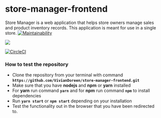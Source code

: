 # store-manager-frontend
Store Manager is a web application that helps store owners manage sales and product inventory records. This application is meant for use in a single store.
[![Maintainability](https://api.codeclimate.com/v1/badges/69811cb0c41536b9df47/maintainability)](https://codeclimate.com/github/VivianDoreen/store-manager-frontend/maintainability)

<a href="https://codeclimate.com/github/VivianDoreen/store-manager-frontend/test_coverage"><img src="https://api.codeclimate.com/v1/badges/69811cb0c41536b9df47/test_coverage" /></a>

[![CircleCI](https://circleci.com/gh/VivianDoreen/store-manager-frontend.svg?style=svg)](https://circleci.com/gh/VivianDoreen/store-manager-frontend)

### How to test the repository

- Clone the repository from your terminal with command **`https://github.com/VivianDoreen/store-manager-frontend.git`**
- Make sure that you have **nodejs** and **npm** or **yarn** installed
- For **yarn** run command **`yarn`** and for **npm** run command **`npm`** to install dependencies
- Run **`yarn start`** or **`npm start`** depending on your installation
- Test the functionality out in the browser that you have been redirected to.
